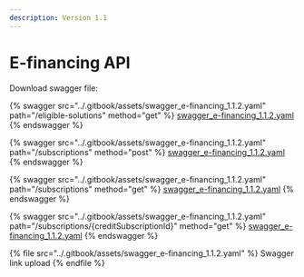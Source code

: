 ```yaml
---
description: Version 1.1
---
```


# E-financing API

Download swagger file:

{% swagger src="../.gitbook/assets/swagger_e-financing_1.1.2.yaml" path="/eligible-solutions" method="get" %}
[swagger_e-financing_1.1.2.yaml](../.gitbook/assets/swagger_e-financing_1.1.2.yaml)
{% endswagger %}

{% swagger src="../.gitbook/assets/swagger_e-financing_1.1.2.yaml" path="/subscriptions" method="post" %}
[swagger_e-financing_1.1.2.yaml](../.gitbook/assets/swagger_e-financing_1.1.2.yaml)
{% endswagger %}

{% swagger src="../.gitbook/assets/swagger_e-financing_1.1.2.yaml" path="/subscriptions" method="get" %}
[swagger_e-financing_1.1.2.yaml](../.gitbook/assets/swagger_e-financing_1.1.2.yaml)
{% endswagger %}

{% swagger src="../.gitbook/assets/swagger_e-financing_1.1.2.yaml" path="/subscriptions/{creditSubscriptionId}" method="get" %}
[swagger_e-financing_1.1.2.yaml](../.gitbook/assets/swagger_e-financing_1.1.2.yaml)
{% endswagger %}

{% file src="../.gitbook/assets/swagger_e-financing_1.1.2.yaml" %}
Swagger link upload
{% endfile %}
